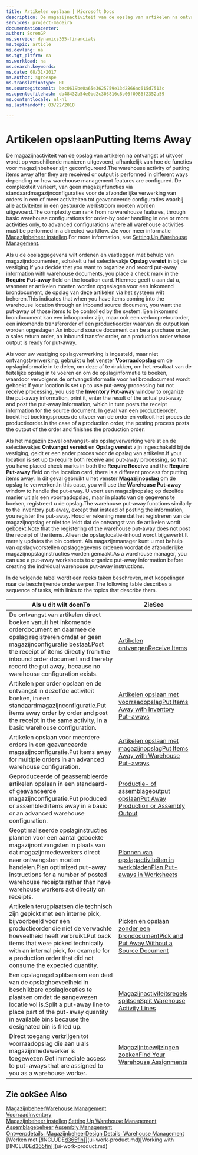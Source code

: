```yaml
---
title: Artikelen opslaan | Microsoft Docs
description: De magazijnactiviteit van de opslag van artikelen na ontvangst of uitvoer wordt op verschillende manieren uitgevoerd, afhankelijk van hoe de functies voor magazijnbeheer zijn geconfigureerd.
services: project-madeira
documentationcenter: 
author: SorenGP
ms.service: dynamics365-financials
ms.topic: article
ms.devlang: na
ms.tgt_pltfrm: na
ms.workload: na
ms.search.keywords: 
ms.date: 08/31/2017
ms.author: sgroespe
ms.translationtype: HT
ms.sourcegitcommit: bec0619be0a65e3625759e13d2866ac615d7513c
ms.openlocfilehash: db48432b54e0bd2c303816c8b06f0986f2352a59
ms.contentlocale: nl-nl
ms.lasthandoff: 03/22/2018

---
```

# <a name="putting-items-away"></a><span data-ttu-id="184b1-103">Artikelen opslaan</span><span class="sxs-lookup"><span data-stu-id="184b1-103">Putting Items Away</span></span>
<span data-ttu-id="184b1-104">De magazijnactiviteit van de opslag van artikelen na ontvangst of uitvoer wordt op verschillende manieren uitgevoerd, afhankelijk van hoe de functies voor magazijnbeheer zijn geconfigureerd.</span><span class="sxs-lookup"><span data-stu-id="184b1-104">The warehouse activity of putting items away after they are received or output is performed in different ways depending on how warehouse management features are configured.</span></span> <span data-ttu-id="184b1-105">De complexiteit varieert, van geen magazijnfuncties via standaardmagazijnconfiguraties voor de afzonderlijke verwerking van orders in een of meer activiteiten tot geavanceerde configuraties waarbij alle activiteiten in een gestuurde werkstroom moeten worden uitgevoerd.</span><span class="sxs-lookup"><span data-stu-id="184b1-105">The complexity can rank from no warehouse features, through basic warehouse configurations for order-by order handling in one or more activities only, to advanced configurations where all warehouse activities must be performed in a directed workflow.</span></span> <span data-ttu-id="184b1-106">Zie voor meer informatie [Magazijnbeheer instellen](warehouse-setup-warehouse.md).</span><span class="sxs-lookup"><span data-stu-id="184b1-106">For more information, see [Setting Up Warehouse Management](warehouse-setup-warehouse.md).</span></span>

<span data-ttu-id="184b1-107">Als u de opslaggegevens wilt ordenen en vastleggen met behulp van magazijndocumenten, schakelt u het selectievakje **Opslag vereist** in bij de vestiging.</span><span class="sxs-lookup"><span data-stu-id="184b1-107">If you decide that you want to organize and record put-away information with warehouse documents, you place a check mark in the **Require Put-away** field on the location card.</span></span> <span data-ttu-id="184b1-108">Hiermee geeft u aan dat u, wanneer er artikelen moeten worden opgeslagen voor een inkomend brondocument, de opslag van deze artikelen via het systeem wilt beheren.</span><span class="sxs-lookup"><span data-stu-id="184b1-108">This indicates that when you have items coming into the warehouse location through an inbound source document, you want the put-away of those items to be controlled by the system.</span></span> <span data-ttu-id="184b1-109">Een inkomend brondocument kan een inkooporder zijn, maar ook een verkoopretourorder, een inkomende transferorder of een productieorder waarvan de output kan worden opgeslagen.</span><span class="sxs-lookup"><span data-stu-id="184b1-109">An inbound source document can be a purchase order, a sales return order, an inbound transfer order, or a production order whose output is ready for put-away.</span></span>  

<span data-ttu-id="184b1-110">Als voor uw vestiging opslagverwerking is ingesteld, maar niet ontvangstverwerking, gebruikt u het venster **Voorraadopslag** om de opslaginformatie in te delen, om deze af te drukken, om het resultaat van de feitelijke opslag in te voeren en om de opslaginformatie te boeken, waardoor vervolgens de ontvangstinformatie voor het brondocument wordt geboekt.</span><span class="sxs-lookup"><span data-stu-id="184b1-110">If your location is set up to use put-away processing but not receive processing, you use the **Inventory Put-away** window to organize the put-away information, print it, enter the result of the actual put-away and post the put-away information, which in turn posts the receipt information for the source document.</span></span> <span data-ttu-id="184b1-111">In geval van een productieorder, boekt het boekingsproces de uitvoer van de order en voltooit het proces de productieorder.</span><span class="sxs-lookup"><span data-stu-id="184b1-111">In the case of a production order, the posting process posts the output of the order and finishes the production order.</span></span>

<span data-ttu-id="184b1-112">Als het magazijn zowel ontvangst- als opslagverwerking vereist en de selectievakjes **Ontvangst vereist** en **Opslag vereist** zijn ingeschakeld bij de vestiging, geldt er een ander proces voor de opslag van artikelen.</span><span class="sxs-lookup"><span data-stu-id="184b1-112">If your location is set up to require both receive and put-away processing, so that you have placed check marks in both the **Require Receive** and the **Require Put-away** field on the location card, there is a different process for putting items away.</span></span> <span data-ttu-id="184b1-113">In dit geval gebruikt u het venster **Magazijnopslag** om de opslag te verwerken.</span><span class="sxs-lookup"><span data-stu-id="184b1-113">In this case, you will use the **Warehouse Put-away** window to handle the put-away.</span></span> <span data-ttu-id="184b1-114">U voert een magazijnopslag op dezelfde manier uit als een voorraadopslag, maar in plaats van de gegevens te boeken, registreert u de opslag.</span><span class="sxs-lookup"><span data-stu-id="184b1-114">The warehouse put-away functions similarly to the inventory put-away, except that instead of posting the information, you register the put-away.</span></span> <span data-ttu-id="184b1-115">Houd er rekening mee dat het registreren van de magazijnopslag er niet toe leidt dat de ontvangst van de artikelen wordt geboekt.</span><span class="sxs-lookup"><span data-stu-id="184b1-115">Note that the registering of the warehouse put-away does not post the receipt of the items.</span></span> <span data-ttu-id="184b1-116">Alleen de opslaglocatie-inhoud wordt bijgewerkt.</span><span class="sxs-lookup"><span data-stu-id="184b1-116">It merely updates the bin content.</span></span> <span data-ttu-id="184b1-117">Als magazijnmanager kunt u met behulp van opslagvoorstellen opslaggegevens ordenen voordat de afzonderlijke magazijnopslaginstructies worden gemaakt.</span><span class="sxs-lookup"><span data-stu-id="184b1-117">As a warehouse manager, you can use a put-away worksheets to organize put-away information before creating the individual warehouse put-away instructions.</span></span>

<span data-ttu-id="184b1-118">In de volgende tabel wordt een reeks taken beschreven, met koppelingen naar de beschrijvende onderwerpen.</span><span class="sxs-lookup"><span data-stu-id="184b1-118">The following table describes a sequence of tasks, with links to the topics that describe them.</span></span>   

|<span data-ttu-id="184b1-119">**Als u dit wilt doen**</span><span class="sxs-lookup"><span data-stu-id="184b1-119">**To**</span></span>|<span data-ttu-id="184b1-120">**Zie**</span><span class="sxs-lookup"><span data-stu-id="184b1-120">**See**</span></span>|  
|------------|-------------|  
|<span data-ttu-id="184b1-121">De ontvangst van artikelen direct boeken vanuit het inkomende orderdocument en daarmee de opslag registreren omdat er geen magazijnconfiguratie bestaat.</span><span class="sxs-lookup"><span data-stu-id="184b1-121">Post the receipt of items directly from the inbound order document and thereby record the put away, because no warehouse configuration exists.</span></span>|[<span data-ttu-id="184b1-122">Artikelen ontvangen</span><span class="sxs-lookup"><span data-stu-id="184b1-122">Receive Items</span></span>](warehouse-how-receive-items.md)|  
|<span data-ttu-id="184b1-123">Artikelen per order opslaan en de ontvangst in dezelfde activiteit boeken, in een standaardmagazijnconfiguratie.</span><span class="sxs-lookup"><span data-stu-id="184b1-123">Put items away order by order and post the receipt in the same activity, in a basic warehouse configuration.</span></span>|[<span data-ttu-id="184b1-124">Artikelen opslaan met voorraadopslag</span><span class="sxs-lookup"><span data-stu-id="184b1-124">Put Items Away with Inventory Put-aways</span></span>](warehouse-how-to-put-items-away-with-inventory-put-aways.md)|  
|<span data-ttu-id="184b1-125">Artikelen opslaan voor meerdere orders in een geavanceerde magazijnconfiguratie.</span><span class="sxs-lookup"><span data-stu-id="184b1-125">Put items away for multiple orders in an advanced warehouse configuration.</span></span>|[<span data-ttu-id="184b1-126">Artikelen opslaan met magazijnopslag</span><span class="sxs-lookup"><span data-stu-id="184b1-126">Put Items Away with Warehouse Put-aways</span></span>](warehouse-how-to-put-items-away-with-warehouse-put-aways.md)|  
|<span data-ttu-id="184b1-127">Geproduceerde of geassembleerde artikelen opslaan in een standaard- of geavanceerde magazijnconfiguratie.</span><span class="sxs-lookup"><span data-stu-id="184b1-127">Put produced or assembled items away in a basic or an advanced warehouse configuration.</span></span>|[<span data-ttu-id="184b1-128">Productie- of assemblageoutput opslaan</span><span class="sxs-lookup"><span data-stu-id="184b1-128">Put Away Production or Assembly Output</span></span>](warehouse-how-to-put-away-production-output.md)|
|<span data-ttu-id="184b1-129">Geoptimaliseerde opslaginstructies plannen voor een aantal geboekte magazijnontvangsten in plaats van dat magazijnmedewerkers direct naar ontvangsten moeten handelen.</span><span class="sxs-lookup"><span data-stu-id="184b1-129">Plan optimized put-away instructions for a number of posted warehouse receipts rather than have warehouse workers act directly on receipts.</span></span>|[<span data-ttu-id="184b1-130">Plannen van opslagactiviteiten in werkbladen</span><span class="sxs-lookup"><span data-stu-id="184b1-130">Plan Put-aways in Worksheets</span></span>](warehouse-how-to-plan-put-aways-in-worksheets.md)|  
|<span data-ttu-id="184b1-131">Artikelen terugplaatsen die technisch zijn gepickt met een interne pick, bijvoorbeeld voor een productieorder die niet de verwachte hoeveelheid heeft verbruikt.</span><span class="sxs-lookup"><span data-stu-id="184b1-131">Put back items that were picked technically with an internal pick, for example for a production order that did not consume the expected quantity.</span></span>|[<span data-ttu-id="184b1-132">Picken en opslaan zonder een brondocument</span><span class="sxs-lookup"><span data-stu-id="184b1-132">Pick and Put Away Without a Source Document</span></span>](warehouse-how-to-create-put-aways-from-internal-put-aways.md)|
|<span data-ttu-id="184b1-133">Een opslagregel splitsen om een deel van de opslaghoeveelheid in beschikbare opslaglocaties te plaatsen omdat de aangewezen locatie vol is.</span><span class="sxs-lookup"><span data-stu-id="184b1-133">Split a put-away line to place part of the put-away quantity in available bins because the designated bin is filled up.</span></span>|[<span data-ttu-id="184b1-134">Magazijnactiviteitsregels splitsen</span><span class="sxs-lookup"><span data-stu-id="184b1-134">Split Warehouse Activity Lines</span></span>](warehouse-how-to-split-warehouse-activity-lines.md)|
|<span data-ttu-id="184b1-135">Direct toegang verkrijgen tot voorraadopslag die aan u als magazijnmedewerker is toegewezen.</span><span class="sxs-lookup"><span data-stu-id="184b1-135">Get immediate access to put-aways that are assigned to you as a warehouse worker.</span></span>|[<span data-ttu-id="184b1-136">Magazijntoewijzingen zoeken</span><span class="sxs-lookup"><span data-stu-id="184b1-136">Find Your Warehouse Assignments</span></span>](warehouse-how-to-find-your-warehouse-assignments.md)|    

## <a name="see-also"></a><span data-ttu-id="184b1-137">Zie ook</span><span class="sxs-lookup"><span data-stu-id="184b1-137">See Also</span></span>  
[<span data-ttu-id="184b1-138">Magazijnbeheer</span><span class="sxs-lookup"><span data-stu-id="184b1-138">Warehouse Management</span></span>](warehouse-manage-warehouse.md)  
[<span data-ttu-id="184b1-139">Voorraad</span><span class="sxs-lookup"><span data-stu-id="184b1-139">Inventory</span></span>](inventory-manage-inventory.md)  
<span data-ttu-id="184b1-140">[Magazijnbeheer instellen](warehouse-setup-warehouse.md)   </span><span class="sxs-lookup"><span data-stu-id="184b1-140">[Setting Up Warehouse Management](warehouse-setup-warehouse.md)   </span></span>  
<span data-ttu-id="184b1-141">[Assemblagebeheer](assembly-assemble-items.md)  </span><span class="sxs-lookup"><span data-stu-id="184b1-141">[Assembly Management](assembly-assemble-items.md)  </span></span>  
[<span data-ttu-id="184b1-142">Ontwerpdetails: Magazijnbeheer</span><span class="sxs-lookup"><span data-stu-id="184b1-142">Design Details: Warehouse Management</span></span>](design-details-warehouse-management.md)  
<span data-ttu-id="184b1-143">[Werken met [!INCLUDE[d365fin](includes/d365fin_md.md)]](ui-work-product.md)</span><span class="sxs-lookup"><span data-stu-id="184b1-143">[Working with [!INCLUDE[d365fin](includes/d365fin_md.md)]](ui-work-product.md)</span></span>  


